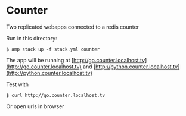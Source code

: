 Counter
======

Two replicated webapps connected to a redis counter

Run in this directory:

    $ amp stack up -f stack.yml counter

The app will be running at [http://go.counter.localhost.tv](http://go.counter.localhost.tv) and [http://python.counter.localhost.tv](http://python.counter.localhost.tv)

Test with

    $ curl http://go.counter.localhost.tv

Or open urls in browser
